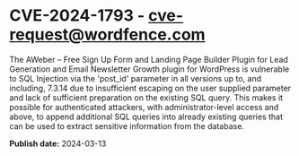 # CVE-2024-1793 - cve-request@wordfence.com

The AWeber – Free Sign Up Form and Landing Page Builder Plugin for Lead Generation and Email Newsletter Growth plugin for WordPress is vulnerable to SQL Injection via the 'post_id' parameter in all versions up to, and including, 7.3.14 due to insufficient escaping on the user supplied parameter and lack of sufficient preparation on the existing SQL query.  This makes it possible for authenticated attackers, with administrator-level access and above, to append additional SQL queries into already existing queries that can be used to extract sensitive information from the database.

**Publish date:** 2024-03-13
